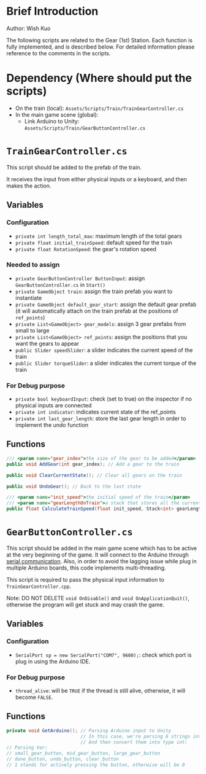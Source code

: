 # Brief Introduction
Author: Wish Kuo

The following scripts are related to the Gear (1st) Station.
Each function is fully implemented, and is described below. For detailed information please reference to the comments in the scripts.

# Dependency (Where should put the scripts)
- On the train (local): `Assets/Scripts/Train/TrainGearController.cs`
- In the main game scene (global):
    - Link Arduino to Unity: `Assets/Scripts/Train/GearButtonController.cs`

# `TrainGearController.cs`
This script should be added to the prefab of the train.

It receives the input from either physical inputs or a keyboard, and then makes the action.

## Variables 
### Configuration
- `private int length_total_max`: maximum length of the total gears
- `private float initial_trainSpeed`: default speed for the train
- `private float RotationSpeed`: the gear's rotation speed

### Needed to assign
- `private GearButtonController ButtonInput`: assign `GearButtonController.cs` in `Start()`
- `private GameObject train`: assign the train prefab you want to instantiate
- `private GameObject default_gear_start`: assign the default gear prefab (it will automatically attach on the train prefab at the positions of `ref_points`)
- `private List<GameObject> gear_models`: assign 3 gear prefabs from small to large
- `private List<GameObject> ref_points`: assign the positions that you want the gears to appear
- `public Slider speedSlider`: a slider indicates the current speed of the train
- `public Slider torqueSlider`: a slider indicates the current torque of the train


### For Debug purpose
- `private bool keyboardInput`: check (set to true) on the inspector if no physical inputs are connected
- `private int indicator`: indicates current state of the ref_points
- `private int last_gear_length`: store the last gear length in order to implement the undo function

## Functions
``` C#
/// <param name="gear_index">the size of the gear to be added</param>
public void AddGear(int gear_index); // Add a gear to the train
```

``` C#
public void ClearCurrentState(); // Clear all gears on the train
```

``` C#
public void UndoGear(); // Back to the last state
```

``` C#
/// <param name="init_speed">the initial speed of the train</param>
/// <param name="gearLengthOnTrain">a stack that stores all the current length of the gears</param>
public float CalculateTrainSpeed(float init_speed, Stack<int> gearLengthOnTrain); // Calculate the current speed of the train according to the gears installed
```

# `GearButtonController.cs`
This script should be added in the main game scene which has to be active at the very beginning of the game.
It will connect to the Arduino through [serial communication](https://create.arduino.cc/projecthub/raisingawesome/unity-game-engine-and-arduino-serial-communication-12fdd5).
Also, in order to avoid the lagging issue while plug in multiple Arduino boards, this code implements multi-threading.

This script is required to pass the physical input information to `TrainGearController.cpp`.

Note: DO NOT DELETE `void OnDisable()` and `void OnApplicationQuit()`, otherwise the program will get stuck and may crash the game.

## Variables 
### Configuration
- `SerialPort sp = new SerialPort("COM7", 9600);`: check which port is plug in using the Arduino IDE.

### For Debug purpose
- `thread_alive`: will be `TRUE` if the thread is still alive, otherwise, it will become `FALSE`. 

## Functions
``` C#
private void GetArduino(); // Parsing Arduino input to Unity
                           // In this case, we're parsing 6 strings into Unity,
                           // And then convert them into type int:
// Parsing Var: 
// small_gear_button, mid_gear_button, large_gear_button
// done_button, undo_button, clear_button
// 1 stands for actively pressing the button, otherwise will be 0
```




